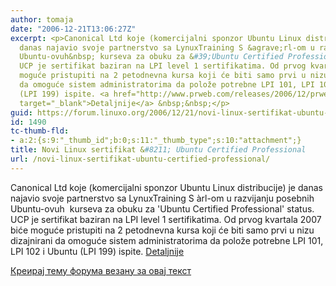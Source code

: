 ```yaml
---
author: tomaja
date: "2006-12-21T13:06:27Z"
excerpt: <p>Canonical Ltd koje (komercijalni sponzor Ubuntu Linux distribucije) je
  danas najavio svoje partnerstvo sa LynuxTraining S &agrave;rl-om u razvijanju posebnih
  Ubuntu-ovuh&nbsp; kurseva za obuku za &#39;Ubuntu Certified Professional&#39; status.
  UCP je sertifikat baziran na LPI level 1 sertifikatima. Od prvog kvartala 2007 biće
  moguće pristupiti na 2 petodnevna kursa koji će biti samo prvi u nizu dizajnirani
  da omoguće sistem administratorima da polože potrebne LPI 101, LPI 102 i Ubuntu
  (LPI 199) ispite. <a href="http://www.prweb.com/releases/2006/12/prweb492703.htm"
  target="_blank">Detaljnije</a> &nbsp;&nbsp;</p>
guid: https://forum.linuxo.org/2006/12/21/novi-linux-sertifikat-ubuntu-certified-professional/
id: 1490
tc-thumb-fld:
- a:2:{s:9:"_thumb_id";b:0;s:11:"_thumb_type";s:10:"attachment";}
title: Novi Linux sertifikat &#8211; Ubuntu Certified Professional
url: /novi-linux-sertifikat-ubuntu-certified-professional/
---
```

Canonical Ltd koje (komercijalni sponzor Ubuntu Linux distribucije) je danas najavio svoje partnerstvo sa LynuxTraining S &agrave;rl-om u razvijanju posebnih Ubuntu-ovuh&nbsp; kurseva za obuku za 'Ubuntu Certified Professional' status. UCP je sertifikat baziran na LPI level 1 sertifikatima. Od prvog kvartala 2007 biće moguće pristupiti na 2 petodnevna kursa koji će biti samo prvi u nizu dizajnirani da omoguće sistem administratorima da polože potrebne LPI 101, LPI 102 i Ubuntu (LPI 199) ispite. <a href="http://www.prweb.com/releases/2006/12/prweb492703.htm" target="_blank">Detaljnije</a> &nbsp;&nbsp;

<!--break-->

[Креирај тему форума везану за овај текст](https://linuxo.org/nova-tema-na-forumu/?se_pid=1490)